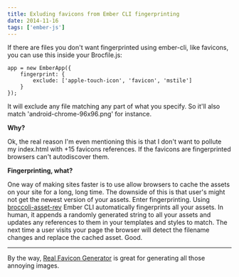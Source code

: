 ```yaml
---
title: Exluding favicons from Ember CLI fingerprinting
date: 2014-11-16
tags: ['ember-js']
---
```


If there are files you don't want fingerprinted using ember-cli, like favicons, you can use this inside your Brocfile.js:

    app = new EmberApp({
        fingerprint: {
            exclude: ['apple-touch-icon', 'favicon', 'mstile']
        }
    });

It will exclude any file matching any part of what you specify. So it'll also match 'android-chrome-96x96.png' for instance.

**Why?**

Ok, the real reason I'm even mentioning this is that I don't want to pollute my index.html with +15 favicons references. If the favicons are fingerprinted browsers can't autodiscover them.

**Fingerprinting, what?**

One way of making sites faster is to use allow browsers to cache the assets on your site for a long, long time. The downside of this is that user's might not get the newest version of your assets. Enter fingerprinting. Using [broccoli-asset-rev](https://github.com/rickharrison/broccoli-asset-rev) Ember CLI automatically fingerprints all your assets. In human, it appends a randomly generated string to all your assets and updates any references to them in your templates and styles to match. The next time a user visits your page the browser will detect the filename changes and replace the cached asset. Good.

* * *

By the way, [Real Favicon Generator](http://realfavicongenerator.net) is great for generating all those annoying images.
